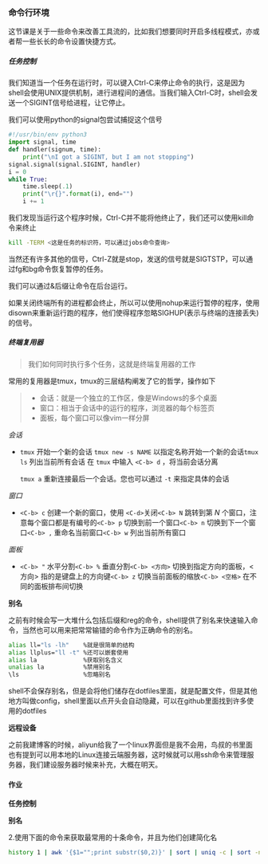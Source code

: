### 命令行环境

这节课是关于一些命令来改善工具流的，比如我们想要同时开启多线程模式，亦或者帮一些长长的命令设置快捷方式。

##### 任务控制

我们知道当一个任务在运行时，可以键入Ctrl-C来停止命令的执行，这是因为shell会使用UNIX提供机制，进行进程间的通信。当我们输入Ctrl-C时，shell会发送一个SIGINT信号给进程，让它停止。

我们可以使用python的signal包尝试捕捉这个信号

```python
#!/usr/bin/env python3
import signal, time
def handler(signum, time):
    print("\nI got a SIGINT, but I am not stopping")
signal.signal(signal.SIGINT, handler)
i = 0
while True:
    time.sleep(.1)
    print("\r{}".format(i), end="")
    i += 1
```

我们发现当运行这个程序时候，Ctrl-C并不能将他终止了，我们还可以使用kill命令来终止

```bash
kill -TERM <这是任务的标识符，可以通过jobs命令查询> 
```

当然还有许多其他的信号，Ctrl-Z就是stop，发送的信号就是SIGTSTP，可以通过fg和bg命令恢复暂停的任务。

我们可以通过&后缀让命令在后台运行。

如果关闭终端所有的进程都会终止，所以可以使用nohup来运行暂停的程序，使用disown来重新运行跑的程序，他们使得程序忽略SIGHUP(表示与终端的连接丢失)的信号。

##### 终端复用器

>  我们如何同时执行多个任务，这就是终端复用器的工作

常用的复用器是tmux，tmux的三层结构阐发了它的哲学，操作如下

> - 会话：就是一个独立的工作区，像是Windows的多个桌面
> - 窗口：相当于会话中的运行的程序，浏览器的每个标签页
> - 面板，每个窗口可以像vim一样分屏

*会话*

- `tmux` 开始一个新的会话   `tmux new -s NAME` 以指定名称开始一个新的会话`tmux ls` 列出当前所有会话   在 `tmux` 中输入 `<C-b> d` ，将当前会话分离

  `tmux a` 重新连接最后一个会话。您也可以通过 `-t` 来指定具体的会话

*窗口*

- `<C-b> c` 创建一个新的窗口，使用 `<C-d>`关闭`<C-b> N` 跳转到第 *N* 个窗口，注意每个窗口都是有编号的`<C-b> p` 切换到前一个窗口`<C-b> n` 切换到下一个窗口`<C-b> ,` 重命名当前窗口`<C-b> w` 列出当前所有窗口

*面板*

- `<C-b> "` 水平分割`<C-b> %` 垂直分割`<C-b> <方向>` 切换到指定方向的面板，<方向> 指的是键盘上的方向键`<C-b> z` 切换当前面板的缩放`<C-b> <空格>` 在不同的面板排布间切换

**别名**

之前有时候会写一大堆什么包括后缀和reg的命令，shell提供了别名来快速输入命令，当然也可以用来把常常输错的命令作为正确命令的别名。

```bash
alias ll="ls -lh"    %就是很简单的结构
alias llplus="ll -t" %还可以嵌套使用
alias la             %获取别名含义
unalias la           %禁用别名
\ls                  %忽略别名
```

shell不会保存别名，但是会将他们储存在dotfiles里面，就是配置文件，但是其他地方叫做config，shell里面以点开头会自动隐藏，可以在github里面找到许多使用的dotfiles

**远程设备**

之前我建博客的时候，aliyun给我了一个linux界面但是我不会用，鸟叔的书里面也有提到可以用本地的Linux连接云端服务器，这时候就可以用ssh命令来管理服务器，我们建设服务器时候来补充，大概在明天。





#### 作业

**任务控制**



**别名**

2.使用下面的命令来获取最常用的十条命令，并且为他们创建简化名

```bash
history 1 | awk '{$1="";print substr($0,2)}' | sort | uniq -c | sort -n | tail -n 10
```





